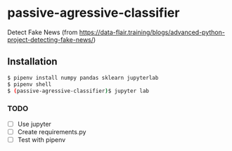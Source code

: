 # passive-agressive-classifier
Detect Fake News (from https://data-flair.training/blogs/advanced-python-project-detecting-fake-news/)

## Installation

```bash
$ pipenv install numpy pandas sklearn jupyterlab
$ pipenv shell
$ (passive-agressive-classifier)$ jupyter lab
```

### TODO
- [ ] Use jupyter
- [ ] Create requirements.py
- [ ] Test with pipenv
<!--stackedit_data:
eyJoaXN0b3J5IjpbLTExOTc4ODM1MTEsLTY3NjE0NzUxOSw1Nj
MyOTk2NzNdfQ==
-->